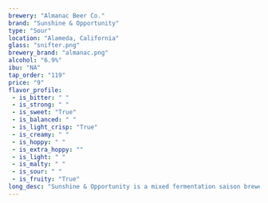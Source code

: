 ```yaml
---
brewery: "Almanac Beer Co."
brand: "Sunshine & Opportunity"
type: "Sour"
location: "Alameda, California"
glass: "snifter.png"
brewery_brand: "almanac.png"
alcohol: "6.9%"
ibu: "NA"
tap_order: "119"
price: "9"
flavor_profile:
 - is_bitter: " "
 - is_strong: " "
 - is_sweet: "True"
 - is_balanced: " "
 - is_light_crisp: "True"
 - is_creamy: " "
 - is_hoppy: " "
 - is_extra_hoppy: ""
 - is_light: " "
 - is_malty: " "
 - is_sour: " "
 - is_fruity: "True"
long_desc: "Sunshine & Opportunity is a mixed fermentation saison brewed with oats and wheat, fermented with a blend of our house brewer’s yeast, brettanomyces and lactobacillus, and aged in oak barrels and foedres. Finally, the beer is dry-hopped with a delicate touch of Citra hops for an aroma of lemon-lime and peach skin."
---
```


